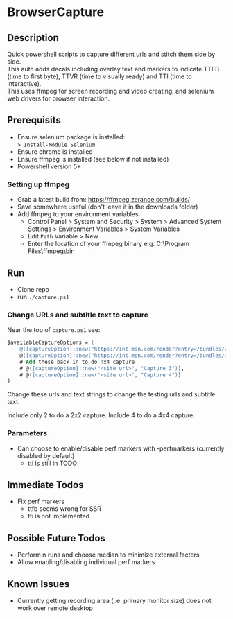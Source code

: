 # BrowserCapture

## Description
Quick powershell scripts to capture different urls and stitch them side by side.  
This auto adds decals including overlay text and markers to indicate TTFB (time to first byte), TTVR (time to visually ready) and TTI (time to interactive).  
This uses ffmpeg for screen recording and video creating, and selenium web drivers for browser interaction.

## Prerequisits
* Ensure selenium package is installed:  
`> Install-Module Selenium`
* Ensure chrome is installed
* Ensure ffmpeg is installed (see below if not installed)
* Powershell version 5+

### Setting up ffmpeg
* Grab a latest build from: https://ffmpeg.zeranoe.com/builds/
* Save somewhere useful (don't leave it in the downloads folder)
* Add ffmpeg to your environment variables
  * Control Panel > System and Security > System > Advanced System Settings > Environment Variables > System Variables
  * Edit `Path` Variable > New
  * Enter the location of your ffmpeg binary e.g. C:\Program Files\ffmpeg\bin

## Run
* Clone repo
* run `./capture.ps1`

### Change URLs and subtitle text to capture

Near the top of `capture.ps1` see:
``` ps
$availableCaptureOptions = (
    @([captureOption]::new("https://int.msn.com/render?entry=/bundles/v1/hub-ssr/20200211.76/node.index.js&mockpcs=true", "CSR")),
    @([captureOption]::new("https://int.msn.com/render?entry=/bundles/v1/hub-ssr/20200211.76/node.index.js&mockpcs=true&csrdelay=250", "SSR"))
    # Add these back in to do 4x4 capture
    # @([captureOption]::new("<site url>", "Capture 3")),
    # @([captureOption]::new("<site url>", "Capture 4"))
)
```

Change these urls and text strings to change the testing urls and subtitle text.

Include only 2 to do a 2x2 capture. Include 4 to do a 4x4 capture.

### Parameters

* Can choose to enable/disable perf markers with -perfmarkers (currently disabled by default)
  * tti is still in TODO

## Immediate Todos
* Fix perf markers
  * ttfb seems wrong for SSR
  * tti is not implemented

## Possible Future Todos
* Perform n runs and choose median to minimize external factors
* Allow enabling/disabling individual perf markers

## Known Issues
* Currently getting recording area (i.e. primary monitor size) does not work over remote desktop